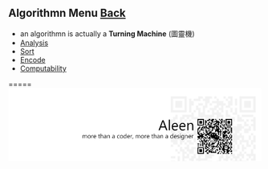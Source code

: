 ## Algorithmn Menu	[Back](./../Readme.md)

- an algorithmn is actually a **Turning Machine** (圖靈機) 
- [Analysis](./Analysis/Analysis.md)
- [Sort](./Sort/Sort.md)
- [Encode](./Encode/Encode.md)
- [Computability](./Computability/Computability.md)

=====
<a href="http://aleen42.github.io/" target="_blank" ><img src="./../pic/tail.gif"></a>
